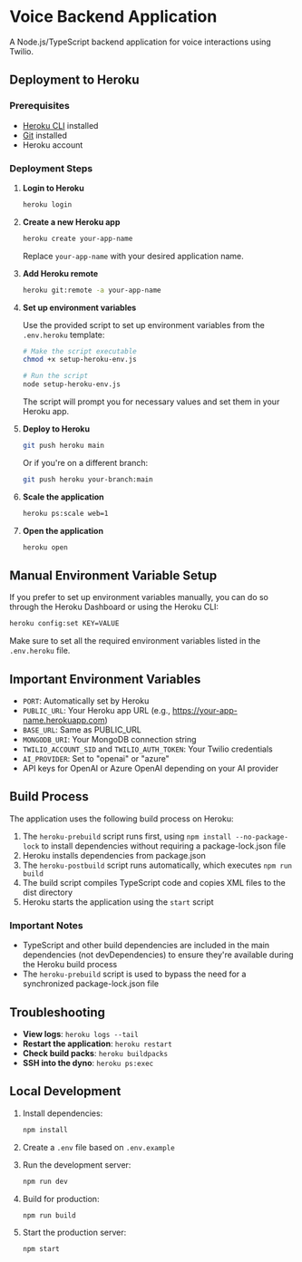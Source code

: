 # Voice Backend Application

A Node.js/TypeScript backend application for voice interactions using Twilio.

## Deployment to Heroku

### Prerequisites

- [Heroku CLI](https://devcenter.heroku.com/articles/heroku-cli) installed
- [Git](https://git-scm.com/) installed
- Heroku account

### Deployment Steps

1. **Login to Heroku**

   ```bash
   heroku login
   ```

2. **Create a new Heroku app**

   ```bash
   heroku create your-app-name
   ```

   Replace `your-app-name` with your desired application name.

3. **Add Heroku remote**

   ```bash
   heroku git:remote -a your-app-name
   ```

4. **Set up environment variables**

   Use the provided script to set up environment variables from the `.env.heroku` template:

   ```bash
   # Make the script executable
   chmod +x setup-heroku-env.js
   
   # Run the script
   node setup-heroku-env.js
   ```

   The script will prompt you for necessary values and set them in your Heroku app.

5. **Deploy to Heroku**

   ```bash
   git push heroku main
   ```

   Or if you're on a different branch:

   ```bash
   git push heroku your-branch:main
   ```

6. **Scale the application**

   ```bash
   heroku ps:scale web=1
   ```

7. **Open the application**

   ```bash
   heroku open
   ```

## Manual Environment Variable Setup

If you prefer to set up environment variables manually, you can do so through the Heroku Dashboard or using the Heroku CLI:

```bash
heroku config:set KEY=VALUE
```

Make sure to set all the required environment variables listed in the `.env.heroku` file.

## Important Environment Variables

- `PORT`: Automatically set by Heroku
- `PUBLIC_URL`: Your Heroku app URL (e.g., https://your-app-name.herokuapp.com)
- `BASE_URL`: Same as PUBLIC_URL
- `MONGODB_URI`: Your MongoDB connection string
- `TWILIO_ACCOUNT_SID` and `TWILIO_AUTH_TOKEN`: Your Twilio credentials
- `AI_PROVIDER`: Set to "openai" or "azure"
- API keys for OpenAI or Azure OpenAI depending on your AI provider

## Build Process

The application uses the following build process on Heroku:

1. The `heroku-prebuild` script runs first, using `npm install --no-package-lock` to install dependencies without requiring a package-lock.json file
2. Heroku installs dependencies from package.json
3. The `heroku-postbuild` script runs automatically, which executes `npm run build`
4. The build script compiles TypeScript code and copies XML files to the dist directory
5. Heroku starts the application using the `start` script

### Important Notes

- TypeScript and other build dependencies are included in the main dependencies (not devDependencies) to ensure they're available during the Heroku build process
- The `heroku-prebuild` script is used to bypass the need for a synchronized package-lock.json file

## Troubleshooting

- **View logs**: `heroku logs --tail`
- **Restart the application**: `heroku restart`
- **Check build packs**: `heroku buildpacks`
- **SSH into the dyno**: `heroku ps:exec`

## Local Development

1. Install dependencies:

   ```bash
   npm install
   ```

2. Create a `.env` file based on `.env.example`

3. Run the development server:

   ```bash
   npm run dev
   ```

4. Build for production:

   ```bash
   npm run build
   ```

5. Start the production server:

   ```bash
   npm start
   ```
